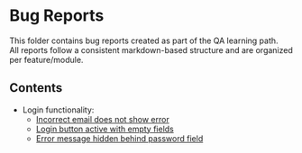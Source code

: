 # Bug Reports

This folder contains bug reports created as part of the QA learning path.  
All reports follow a consistent markdown-based structure and are organized per feature/module.

## Contents
- Login functionality:
  - [Incorrect email does not show error](bug_login_invalid_email_format.md)
  - [Login button active with empty fields](BUG002_login_empty_fields_active_button.md)
  - [Error message hidden behind password field](BUG003_login_password_error_message_hidden.md)

